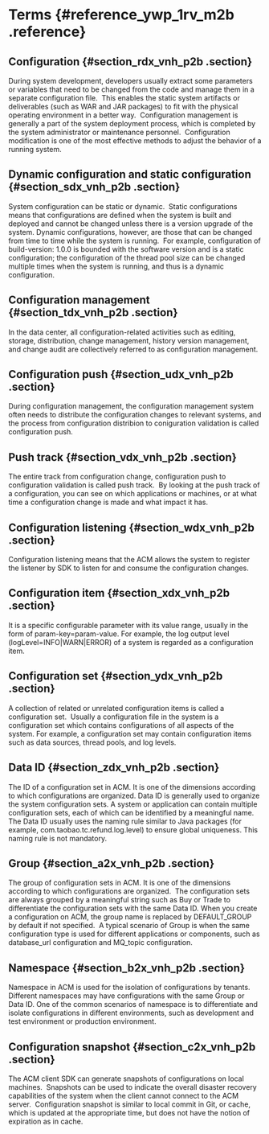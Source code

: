 # Terms {#reference_ywp_1rv_m2b .reference}

## Configuration {#section_rdx_vnh_p2b .section}

During system development, developers usually extract some parameters or variables that need to be changed from the code and manage them in a separate configuration file.  This enables the static system artifacts or deliverables \(such as WAR and JAR packages\) to fit with the physical operating environment in a better way.  Configuration management is generally a part of the system deployment process, which is completed by the system administrator or maintenance personnel.  Configuration modification is one of the most effective methods to adjust the behavior of a running system.

## Dynamic configuration and static configuration {#section_sdx_vnh_p2b .section}

System configuration can be static or dynamic.  Static configurations means that configurations are defined when the system is built and deployed and cannot be changed unless there is a version upgrade of the system. Dynamic configurations, however, are those that can be changed from time to time while the system is running.  For example, configuration of build-version: 1.0.0 is bounded with the software version and is a static configuration; the configuration of the thread pool size can be changed multiple times when the system is running, and thus is a dynamic configuration.

## Configuration management {#section_tdx_vnh_p2b .section}

In the data center, all configuration-related activities such as editing, storage, distribution, change management, history version management, and change audit are collectively referred to as configuration management.

## Configuration push {#section_udx_vnh_p2b .section}

During configuration management, the configuration management system often needs to distribute the configuration changes to relevant systems, and the process from configuration distribion to coniguration validation is called configuration push.

## Push track {#section_vdx_vnh_p2b .section}

The entire track from configuration change, configuration push to configuration validation is called push track.  By looking at the push track of a configuration, you can see on which applications or machines, or at what time a configuration change is made and what impact it has.

## Configuration listening {#section_wdx_vnh_p2b .section}

Configuration listening means that the ACM allows the system to register the listener by SDK to listen for and consume the configuration changes.

## Configuration item {#section_xdx_vnh_p2b .section}

It is a specific configurable parameter with its value range, usually in the form of param-key=param-value. For example, the log output level \(logLevel=INFO|WARN|ERROR\) of a system is regarded as a configuration item.

## Configuration set {#section_ydx_vnh_p2b .section}

A collection of related or unrelated configuration items is called a configuration set.  Usually a configuration file in the system is a configuration set which contains configurations of all aspects of the system. For example, a configuration set may contain configuration items such as data sources, thread pools, and log levels.

## Data ID {#section_zdx_vnh_p2b .section}

The ID of a configuration set in ACM. It is one of the dimensions according to which configurations are organized. Data ID is generally used to organize the system configuration sets. A system or application can contain multiple configuration sets, each of which can be identified by a meaningful name.  The Data ID usually uses the naming rule similar to Java packages \(for example, com.taobao.tc.refund.log.level\) to ensure global uniqueness. This naming rule is not mandatory.

## Group {#section_a2x_vnh_p2b .section}

The group of configuration sets in ACM. It is one of the dimensions according to which configurations are organized.  The configuration sets are always grouped by a meaningful string such as Buy or Trade to differentiate the configuration sets with the same Data ID. When you create a configuration on ACM, the group name is replaced by DEFAULT\_GROUP by default if not specified.  A typical scenario of Group is when the same configuration type is used for different applications or components, such as database\_url configuration and MQ\_topic configuration.

## Namespace {#section_b2x_vnh_p2b .section}

Namespace in ACM is used for the isolation of configurations by tenants. Different namespaces may have configurations with the same Group or Data ID. One of the common scenarios of namespace is to differentiate and isolate configurations in different environments, such as development and test environment or production environment.

## Configuration snapshot {#section_c2x_vnh_p2b .section}

The ACM client SDK can generate snapshots of configurations on local machines.  Snapshots can be used to indicate the overall disaster recovery capabilities of the system when the client cannot connect to the ACM server.  Configuration snapshot is similar to local commit in Git, or cache, which is updated at the appropriate time, but does not have the notion of expiration as in cache.

